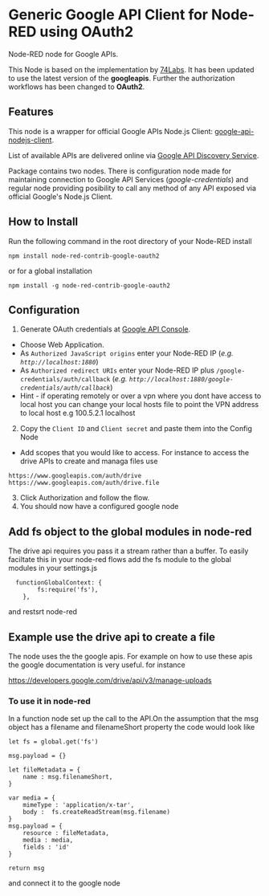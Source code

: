 # Generic Google API Client for Node-RED using OAuth2

Node-RED node for Google APIs.

This Node is based on the implementation by [74Labs](https://github.com/74Labs/node-red-contrib-google). It has been updated to use the latest version of the __googleapis__. Further the authorization workflows has been changed to __OAuth2__.

## Features

This node is a wrapper for official Google APIs Node.js Client: [google-api-nodejs-client](https://github.com/google/google-api-nodejs-client).

List of available APIs are delivered online via [Google API Discovery Service](https://developers.google.com/discovery/).

Package contains two nodes. There is configuration node made for maintaining connection to Google API Services (_google-credentials_) and regular node providing posibility to call any method of any API exposed via official Google's Node.js Client.

## How to Install

Run the following command in the root directory of your Node-RED install

```
npm install node-red-contrib-google-oauth2
```

or for a global installation
```
npm install -g node-red-contrib-google-oauth2
```

## Configuration

1. Generate OAuth credentials at [Google API Console](https://console.developers.google.com/apis/credentials/oauthclient).

  * Choose Web Application.
  * As `Authorized JavaScript origins` enter your Node-RED IP (_e.g. `http://localhost:1880`_)
  * As `Authorized redirect URIs` enter your Node-RED IP plus `/google-credentials/auth/callback` (_e.g. `http://localhost:1880/google-credentials/auth/callback`_)
  * Hint - if operating remotely or over a vpn where you dont have access to local host you can change your local hosts file to point the VPN address to local host e.g 100.5.2.1 localhost

2. Copy the `Client ID` and `Client secret` and paste them into the Config Node

 * Add scopes that you would like to access. For instance to access the drive APIs to create and managa files use

  ```
  https://www.googleapis.com/auth/drive
  https://www.googleapis.com/auth/drive.file 
  ```

3. Click Authorization and follow the flow. 
4. You should now have a configured google node

## Add fs object to the global modules in node-red

The drive api requires you pass it a stream rather than a buffer. To easily faciltate this in your node-red flows add the fs module to the global modules in your settings.js
```
  functionGlobalContext: {
        fs:require('fs'),
    },

```
and restsrt node-red

## Example use the drive api to create a file

The node uses the the google apis. For example on how to use these apis the google documentation is very useful. for instance

https://developers.google.com/drive/api/v3/manage-uploads

### To use it in node-red
In a function node set up the call to the API.On the assumption that the msg object has a filename and filenameShort property the code would look like

```
let fs = global.get('fs')

msg.payload = {}

let fileMetadata = {
    name : msg.filenameShort,
}

var media = {
    mimeType : 'application/x-tar',
    body :  fs.createReadStream(msg.filename)
}
msg.payload = {
    resource : fileMetadata,
    media : media,
    fields : 'id'
}

return msg

```

and connect it to the google node


